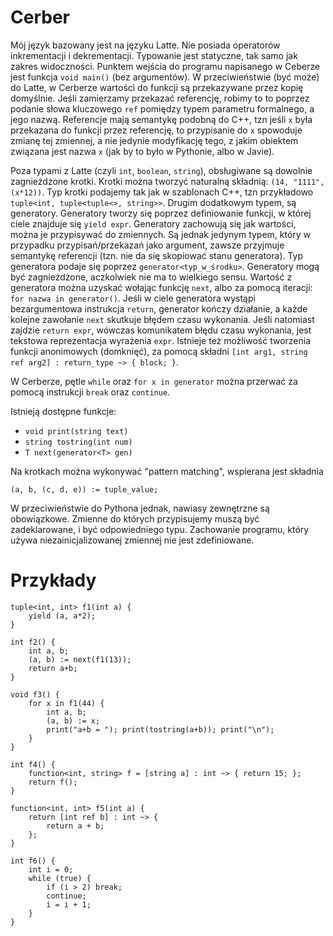 # Cerber

Mój język bazowany jest na języku Latte. Nie posiada operatorów inkrementacji i dekrementacji. Typowanie jest statyczne, tak samo jak zakres widoczności. Punktem wejścia do programu napisanego w Ceberze jest funkcja `void main()` (bez argumentów).
W przeciwieństwie (być może) do Latte, w Cerberze wartości do funkcji są przekazywane przez kopię domyślnie. Jeśli zamierzamy przekazać referencję, robimy to to poprzez podanie słowa kluczowego `ref` pomiędzy typem parametru formalnego, a jego nazwą. Referencje mają semantykę podobną do C++, tzn jeśli `x` była przekazana do funkcji przez referencję, to przypisanie do `x` spowoduje zmianę tej zmiennej, a nie jedynie modyfikację tego, z jakim obiektem związana jest nazwa `x` (jak by to było w Pythonie, albo w Javie).

Poza typami z Latte (czyli `int`, `boolean`, `string`), obsługiwane są dowolnie zagnieżdżone krotki. Krotki można tworzyć naturalną składnią: `(14, "1111", (x*12))`. Typ krotki podajemy tak jak w szablonach C++, tzn przykładowo `tuple<int, tuple<tuple<>, string>>`.
Drugim dodatkowym typem, są generatory. Generatory tworzy się poprzez definiowanie funkcji, w której ciele znajduje się `yield expr`. Generatory zachowują się jak wartości, można je przypisywać do zmiennych. Są jednak jedynym typem, który w przypadku przypisań/przekazań jako argument, zawsze przyjmuje semantykę referencji (tzn. nie da się skopiować stanu generatora). Typ generatora podaje się poprzez `generator<typ_w_środku>`. Generatory mogą być zagnieżdżone, aczkolwiek nie ma to wielkiego sensu. Wartość z generatora można uzyskać wołając funkcję `next`, albo za pomocą iteracji: `for nazwa in generator()`. Jeśli w ciele generatora wystąpi bezargumentowa instrukcja `return`, generator kończy działanie, a każde kolejne zawołanie `next` skutkuje błędem czasu wykonania. Jeśli natomiast zajdzie `return expr`, wówczas komunikatem błędu czasu wykonania, jest tekstowa reprezentacja wyrażenia `expr`.
Istnieje też możliwość tworzenia funkcji anonimowych (domknięć), za pomocą składni `[int arg1, string ref arg2] : return_type ~> { block; }`.

W Cerberze, pętle `while` oraz `for x in generator` można przerwać za pomocą instrukcji `break` oraz `continue`.

Istnieją dostępne funkcje:
 - `void print(string text)`
 - `string tostring(int num)`
 - `T next(generator<T> gen)`

Na krotkach można wykonywać "pattern matching", wspierana jest składnia
```
(a, b, (c, d, e)) := tuple_value;
```
W przeciwieństwie do Pythona jednak, nawiasy zewnętrzne są obowiązkowe. Zmienne do których przypisujemy muszą być zadeklarowane, i być odpowiedniego typu.
Zachowanie programu, który używa niezainicjalizowanej zmiennej nie jest zdefiniowane.

# Przykłady
```
tuple<int, int> f1(int a) {
    yield (a, a*2);
}
```


```
int f2() {
    int a, b;
    (a, b) := next(f1(13));
    return a+b;
}
```

```
void f3() {
    for x in f1(44) {
        int a, b;
        (a, b) := x; 
        print("a+b = "); print(tostring(a+b)); print("\n");
    }
}
```

```
int f4() { 
    function<int, string> f = [string a] : int ~> { return 15; }; 
    return f();
}
```

```
function<int, int> f5(int a) {
    return [int ref b] : int ~> {
        return a + b;
    }; 
}
```

```
int f6() {
    int i = 0;
    while (true) {
        if (i > 2) break;
        continue;
        i = i + 1;
    }
}
```
